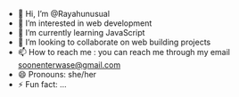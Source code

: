 - 👋 Hi, I’m @Rayahunusual
- 👀 I’m interested in web development 
- 🌱 I’m currently learning JavaScript 
- 💞️ I’m looking to collaborate on web building projects 
- 📫 How to reach me : you can reach me through my email soonenterwase@gmail.com
- 😄 Pronouns: she/her
- ⚡ Fun fact: ...

<!---
Rayahunusual/Rayahunusual is a ✨ special ✨ repository because its `README.md` (this file) appears on your GitHub profile.
You can click the Preview link to take a look at your changes.
--->
